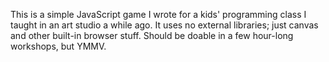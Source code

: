 This is a simple JavaScript game I wrote for a kids' programming class I taught in an art studio a while ago. It uses no external libraries; just canvas and other built-in browser stuff. Should be doable in a few hour-long workshops, but YMMV.
